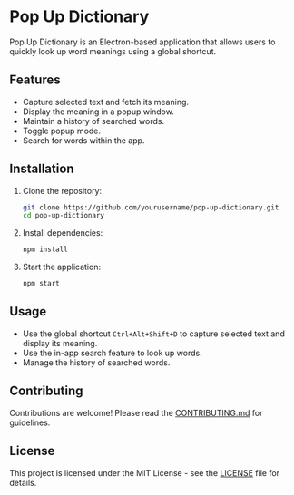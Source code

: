# Pop Up Dictionary

Pop Up Dictionary is an Electron-based application that allows users to quickly look up word meanings using a global shortcut.

## Features

- Capture selected text and fetch its meaning.
- Display the meaning in a popup window.
- Maintain a history of searched words.
- Toggle popup mode.
- Search for words within the app.

## Installation

1. Clone the repository:
   ```sh
   git clone https://github.com/yourusername/pop-up-dictionary.git
   cd pop-up-dictionary
   ```

2. Install dependencies:
   ```sh
   npm install
   ```

3. Start the application:
   ```sh
   npm start
   ```

## Usage

- Use the global shortcut `Ctrl+Alt+Shift+D` to capture selected text and display its meaning.
- Use the in-app search feature to look up words.
- Manage the history of searched words.

## Contributing

Contributions are welcome! Please read the [CONTRIBUTING.md](CONTRIBUTING.md) for guidelines.

## License

This project is licensed under the MIT License - see the [LICENSE](LICENSE) file for details.
